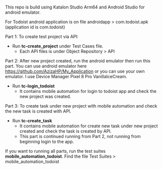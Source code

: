 This repo is build using Katalon Studio Arm64 and Android Studio for android emulator.

For Todoist android application is on file androidapp > com.todoist.apk (application id is com.todoist)

Part 1: To create test project via API:
- Run **tc-create_project** under Test Cases file.
  - Each API files is under Object Repository > API

Part 2: After new project created, run the android emulator then run this part.
You can use android emulator here https://github.com/AzizaHP/My_Application or you can use your own emulator. I use Device Manager Pixel 8 Pro VanillaIceCream.
- Run **tc-login_todoist**
  - It contains mobile automation for login to todoist app and check the new project was created.

Part 3: To create task under new project with mobile automation and check the new task is created with API.
- Run **tc-create_task**
  - It contains mobile automation for create new task under new project created and check the task is created by API.
  - This part is continued running from Part 2, not running from beginning login to the app.

If you want to running all parts, run the test suites **mobile_automation_todoist**. Find the file Test Suites > mobile_automation_todoist
